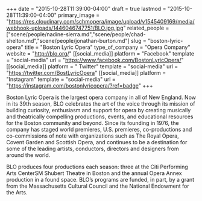 +++
date = "2015-10-28T11:39:00-04:00"
draft = true
lastmod = "2015-10-28T11:39:00-04:00"
primary_image = "https://res.cloudinary.com/schmopera/image/upload/v1545409169/media/webhook-uploads/1446046747751/BLO.jpg.jpg"
related_people = ["scene/people/nadine-sierra.md","scene/people/chad-shelton.md","scene/people/jonathan-burton.md"]
slug = "boston-lyric-opera"
title = "Boston Lyric Opera"
type_of_company = "Opera Company"
website = "http://blo.org/"
[[social_media]]
platform = "Facebook"
template = "social-media"
url = "https://www.facebook.com/BostonLyricOpera/"
[[social_media]]
platform = " Twitter"
template = "social-media"
url = "https://twitter.com/BostLyricOpera"
[[social_media]]
platform = "Instagram"
template = "social-media"
url = "https://instagram.com/bostonlyricopera/?ref=badge"
+++

Boston Lyric Opera is the largest opera company in all of New England. Now in its 39th season, BLO celebrates the art of the voice through its mission of building curiosity, enthusiasm and support for opera by creating musically and theatrically compelling productions, events, and educational resources for the Boston community and beyond. Since its founding in 1976, the company has staged world premieres, U.S. premieres, co-productions  and co-commissions of note with organizations such as The Royal Opera, Covent Garden and Scottish Opera, and continues to be a destination for some of the leading artists, conductors, directors and designers from around the world.

BLO produces four productions each season: three at the Citi Performing Arts CenterSM Shubert Theatre in Boston and the annual Opera Annex production in a found space. BLO’s programs are funded, in part, by a grant from the Massachusetts Cultural Council and the National Endowment for the Arts.
